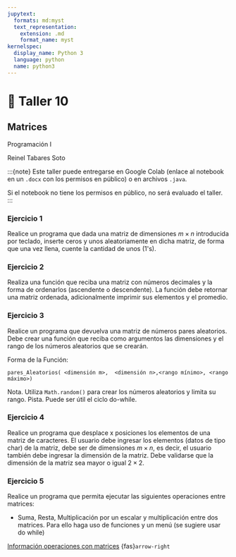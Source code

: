 ```yaml
---
jupytext:
  formats: md:myst
  text_representation:
    extension: .md
    format_name: myst
kernelspec:
  display_name: Python 3
  language: python
  name: python3
---
```


# 📄 Taller 10

## Matrices
Programación I

Reinel Tabares Soto

:::{note}
Este taller puede entregarse en Google Colab (enlace al notebook en un `.docx` con los permisos en público) o en archivos `.java`.

Si el notebook no tiene los permisos en público, no será evaluado el taller.
:::

### Ejercicio 1
Realice un programa que dada una matriz de dimensiones $m\times n$ introducida por teclado, inserte ceros y unos aleatoriamente en dicha matriz, de forma que una vez llena, cuente la cantidad de unos (1's). 

### Ejercicio 2
Realiza una función que reciba una matriz con números decimales y la forma de ordenarlos (ascendente o descendente). La función debe retornar una matriz ordenada, adicionalmente imprimir sus elementos y el promedio.

### Ejercicio 3
Realice un programa que devuelva una matriz de números pares aleatorios. Debe crear una función que reciba como argumentos las dimensiones y el rango de los números aleatorios que se crearán.

Forma de la Función: 

`pares_Aleatorios( <dimensión m>,  <dimensión n>,<rango mínimo>, <rango máximo>)`

Nota. Utiliza `Math.random()` para crear los números aleatorios y limita su rango. 
Pista. Puede ser útil el ciclo do-while.

### Ejercicio 4
Realice un programa que desplace x posiciones los elementos de una matriz de caracteres. El usuario debe ingresar los elementos (datos de tipo char) de la matriz, debe ser de dimensiones $m\times n$, es decir, el usuario también debe ingresar la dimensión de la matriz.
Debe validarse que la dimensión de la matriz sea mayor o igual $2\times2$.


### Ejercicio 5
Realice un programa que permita ejecutar las siguientes operaciones entre matrices:
- Suma, Resta, Multiplicación por un escalar y multiplicación entre dos matrices. Para ello haga uso de funciones y un menú (se sugiere usar do while)

[Información operaciones con matrices](https://yosoytuprofe.20minutos.es/2017/06/04/operaciones-con-matrices/) {fas}`arrow-right`



